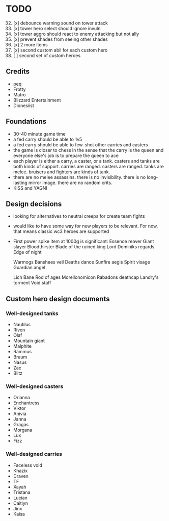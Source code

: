 # TODO

32. [x] debounce warning sound on tower attack
33. [x] tower hero select should ignore invuln
34. [x] tower aggro should react to enemy attacking but not ally
36. [x] prevent shades from seeing other shades
37. [x] 2 more items
38. [x] second custom abil for each custom hero
39. [ ] second set of custom heroes


## Credits

- peq
- Frotty
- Matro
- Blizzard Entertainment
- Dionesiist


## Foundations

- 30-40 minute game time
- a fed carry should be able to 1v5
- a fed carry should be able to few-shot other carries and casters
- the game is closer to chess in the sense that the carry is the queen and everyone else's job is to prepare the queen to ace
- each player is either a carry, a caster, or a tank. casters and tanks are both kinds of support. carries are ranged. casters are ranged. tanks are melee. bruisers and fighters are kinds of tank.
- there are no melee assassins. there is no invisibility. there is no long-lasting mirror image. there are no random crits.
- KISS and YAGNI


## Design decisions

- looking for alternatives to neutral creeps for create team fights
- would like to have some way for new players to be relevant. For now, that means classic wc3 heroes are supported
- First power spike item at 1000g is significant:
    Essence reaver
    Giant slayer
    Bloodthirster
    Blade of the ruined king
    Lord Dominiks regards
    Edge of night

    Warmogs
    Banshees veil
    Deaths dance
    Sunfire aegis
    Spirit visage
    Guardian angel

    Lich Bane
    Rod of ages
    Morellonomicon
    Rabadons deathcap
    Landry's torment
    Void staff


## Custom hero design documents

### Well-designed tanks

- Nautilus
- Riven
- Olaf
- Mountain giant
- Malphite
- Rammus
- Braum
- Nasus
- Zac
- Blitz

### Well-designed casters

- Orianna
- Enchantress
- Viktor
- Anivia
- Janna
- Gragas
- Morgana
- Lux
- Fizz

### Well-designed carries

- Faceless void
- Khazix
- Draven
- TF
- Xayah
- Tristana
- Lucian
- Caitlyn
- Jinx
- Kaisa
